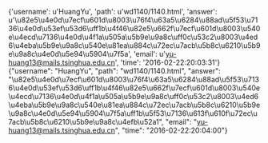 {'username': u'HuangYu', 'path': u'wd1140/1140.html', 'answer': u'\u82e5\u4e0d\u7ecf\u601d\u8003\u76f4\u63a5\u6284\u88ad\u5f53\u7136\u4e0d\u53ef\u53d6\uff1b\u4f46\u82e5\u662f\u7ecf\u601d\u8003\u540e\u4ecd\u7136\u4e0d\u4f1a\u505a\u5b9e\u9a8c\uff0c\u53c2\u8003\u4ed6\u4eba\u5b9e\u9a8c\u540e\u81ea\u884c\u72ec\u7acb\u5b8c\u6210\u5b9e\u9a8c\u4e0d\u5e94\u5904\u7f5a', 'email': u'yu-huang13@mails.tsinghua.edu.cn', 'time': '2016-02-22:20:03:31'}
{"username": "HuangYu", "path": "wd1140/1140.html", "answer": "\u82e5\u4e0d\u7ecf\u601d\u8003\u76f4\u63a5\u6284\u88ad\u5f53\u7136\u4e0d\u53ef\u53d6\uff1b\u4f46\u82e5\u662f\u7ecf\u601d\u8003\u540e\u4ecd\u7136\u4e0d\u4f1a\u505a\u5b9e\u9a8c\uff0c\u53c2\u8003\u4ed6\u4eba\u5b9e\u9a8c\u540e\u81ea\u884c\u72ec\u7acb\u5b8c\u6210\u5b9e\u9a8c\u4e0d\u5e94\u5904\u7f5a\uff1b\u5f53\u7136\u613f\u610f\u72ec\u7acb\u5b8c\u6210\u5b9e\u9a8c\u4efb\u52a1", "email": "yu-huang13@mails.tsinghua.edu.cn", "time": "2016-02-22:20:04:00"}